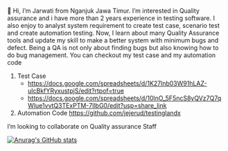 👋 Hi, I’m Jarwati from Nganjuk Jawa Timur. I’m interested in Quality assurance and i have more than 2 years experience in testing software. I also enjoy to analyst system requirement to create test case, scenario test and create automation testing. Now, I learn about many Quality Assurance tools and update my skill to make a better system with minimum bugs and defect. Being a QA is not only about finding bugs but also knowing how to do bug management. You can checkout my test case and my automation code 
1. Test Case 
   * https://docs.google.com/spreadsheets/d/1K27lnb03W91hLAZ-ulcBkfYRyxustpjS/edit?rtpof=true
   * https://docs.google.com/spreadsheets/d/10lnO_5F5ncS8yQVz7Q7qWlue1vvtQ3TExPTM-7IlbG0/edit?usp=share_link
2. Automation Code https://github.com/jejerud/testinglandx

I’m looking to collaborate on Quality assurance Staff

[![Anurag's GitHub stats](https://github-readme-stats.vercel.app/api?username=jejerud)](https://github.com/anuraghazra/github-readme-stats)
